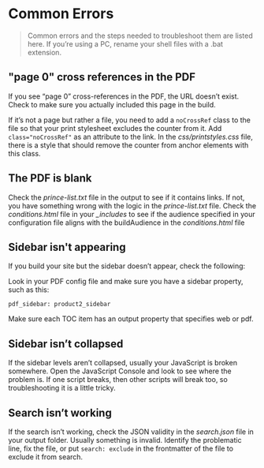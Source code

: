 # Common Errors

> Common errors and the steps needed to troubleshoot them are listed here. If you’re using a PC, rename your shell files with a .bat extension.

## "page 0" cross references in the PDF

If you see “page 0” cross-references in the PDF, the URL doesn’t exist. Check to make sure you actually included this page in the build.

If it’s not a page but rather a file, you need to add a `noCrossRef` class to the file so that your print stylesheet excludes the counter from it. Add `class="noCrossRef"` as an attribute to the link. In the *css/printstyles.css* file, there is a style that should remove the counter from anchor elements with this class.

## The PDF is blank

Check the *prince-list.txt* file in the output to see if it contains links. If not, you have something wrong with the logic in the *prince-list.txt* file. Check the *conditions.html* file in your *_includes* to see if the audience specified in your configuration file aligns with the buildAudience in the *conditions.html* file

## Sidebar isn't appearing

If you build your site but the sidebar doesn’t appear, check the following:

Look in your PDF config file and make sure you have a sidebar property, such as this:

```terminal
pdf_sidebar: product2_sidebar
```

Make sure each TOC item has an output property that specifies web or pdf.


## Sidebar isn’t collapsed

If the sidebar levels aren’t collapsed, usually your JavaScript is broken somewhere. Open the JavaScript Console and look to see where the problem is. If one script breaks, then other scripts will break too, so troubleshooting it is a little tricky.

## Search isn’t working

If the search isn’t working, check the JSON validity in the *search.json* file in your output folder. Usually something is invalid. Identify the problematic line, fix the file, or put `search: exclude` in the frontmatter of the file to exclude it from search.